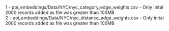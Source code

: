 1 - poi_embeddings/Data/NYC/nyc_category_edge_weights.csv - Only inital 2000 records added as file was greater than 100MB <br />
2 - poi_embeddings/Data/NYC/nyc_distance_edge_weights.csv - Only inital 2000 records added as file was greater than 100MB
